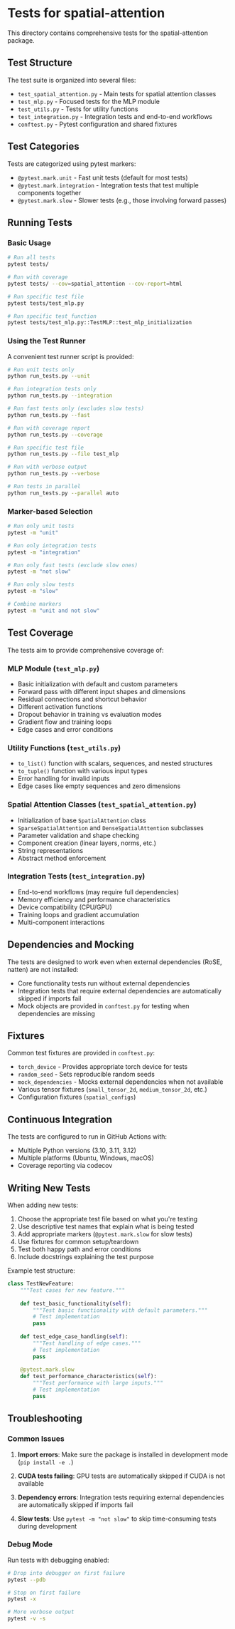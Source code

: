 # Tests for spatial-attention

This directory contains comprehensive tests for the spatial-attention package.

## Test Structure

The test suite is organized into several files:

- `test_spatial_attention.py` - Main tests for spatial attention classes
- `test_mlp.py` - Focused tests for the MLP module  
- `test_utils.py` - Tests for utility functions
- `test_integration.py` - Integration tests and end-to-end workflows
- `conftest.py` - Pytest configuration and shared fixtures

## Test Categories

Tests are categorized using pytest markers:

- `@pytest.mark.unit` - Fast unit tests (default for most tests)
- `@pytest.mark.integration` - Integration tests that test multiple components together
- `@pytest.mark.slow` - Slower tests (e.g., those involving forward passes)

## Running Tests

### Basic Usage

```bash
# Run all tests
pytest tests/

# Run with coverage
pytest tests/ --cov=spatial_attention --cov-report=html

# Run specific test file
pytest tests/test_mlp.py

# Run specific test function
pytest tests/test_mlp.py::TestMLP::test_mlp_initialization
```

### Using the Test Runner

A convenient test runner script is provided:

```bash
# Run unit tests only
python run_tests.py --unit

# Run integration tests only  
python run_tests.py --integration

# Run fast tests only (excludes slow tests)
python run_tests.py --fast

# Run with coverage report
python run_tests.py --coverage

# Run specific test file
python run_tests.py --file test_mlp

# Run with verbose output
python run_tests.py --verbose

# Run tests in parallel
python run_tests.py --parallel auto
```

### Marker-based Selection

```bash
# Run only unit tests
pytest -m "unit"

# Run only integration tests  
pytest -m "integration"

# Run only fast tests (exclude slow ones)
pytest -m "not slow"

# Run only slow tests
pytest -m "slow"

# Combine markers
pytest -m "unit and not slow"
```

## Test Coverage

The tests aim to provide comprehensive coverage of:

### MLP Module (`test_mlp.py`)
- Basic initialization with default and custom parameters
- Forward pass with different input shapes and dimensions
- Residual connections and shortcut behavior
- Different activation functions
- Dropout behavior in training vs evaluation modes
- Gradient flow and training loops
- Edge cases and error conditions

### Utility Functions (`test_utils.py`)
- `to_list()` function with scalars, sequences, and nested structures
- `to_tuple()` function with various input types
- Error handling for invalid inputs
- Edge cases like empty sequences and zero dimensions

### Spatial Attention Classes (`test_spatial_attention.py`)
- Initialization of base `SpatialAttention` class
- `SparseSpatialAttention` and `DenseSpatialAttention` subclasses
- Parameter validation and shape checking
- Component creation (linear layers, norms, etc.)
- String representations
- Abstract method enforcement

### Integration Tests (`test_integration.py`)
- End-to-end workflows (may require full dependencies)
- Memory efficiency and performance characteristics
- Device compatibility (CPU/GPU)
- Training loops and gradient accumulation
- Multi-component interactions

## Dependencies and Mocking

The tests are designed to work even when external dependencies (RoSE, natten) are not installed:

- Core functionality tests run without external dependencies
- Integration tests that require external dependencies are automatically skipped if imports fail
- Mock objects are provided in `conftest.py` for testing when dependencies are missing

## Fixtures

Common test fixtures are provided in `conftest.py`:

- `torch_device` - Provides appropriate torch device for tests
- `random_seed` - Sets reproducible random seeds
- `mock_dependencies` - Mocks external dependencies when not available
- Various tensor fixtures (`small_tensor_2d`, `medium_tensor_2d`, etc.)
- Configuration fixtures (`spatial_configs`)

## Continuous Integration

The tests are configured to run in GitHub Actions with:

- Multiple Python versions (3.10, 3.11, 3.12)
- Multiple platforms (Ubuntu, Windows, macOS)
- Coverage reporting via codecov

## Writing New Tests

When adding new tests:

1. Choose the appropriate test file based on what you're testing
2. Use descriptive test names that explain what is being tested
3. Add appropriate markers (`@pytest.mark.slow` for slow tests)
4. Use fixtures for common setup/teardown
5. Test both happy path and error conditions
6. Include docstrings explaining the test purpose

Example test structure:

```python
class TestNewFeature:
    """Test cases for new feature."""
    
    def test_basic_functionality(self):
        """Test basic functionality with default parameters."""
        # Test implementation
        pass
    
    def test_edge_case_handling(self):
        """Test handling of edge cases."""
        # Test implementation  
        pass
    
    @pytest.mark.slow
    def test_performance_characteristics(self):
        """Test performance with large inputs."""
        # Test implementation
        pass
```

## Troubleshooting

### Common Issues

1. **Import errors**: Make sure the package is installed in development mode (`pip install -e .`)

2. **CUDA tests failing**: GPU tests are automatically skipped if CUDA is not available

3. **Dependency errors**: Integration tests requiring external dependencies are automatically skipped if imports fail

4. **Slow tests**: Use `pytest -m "not slow"` to skip time-consuming tests during development

### Debug Mode

Run tests with debugging enabled:

```bash
# Drop into debugger on first failure
pytest --pdb

# Stop on first failure  
pytest -x

# More verbose output
pytest -v -s
```
